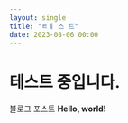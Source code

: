 ```yaml
---
layout: single
title: "ㅌㅔ 스 트"
date: 2023-08-06 00:00
---
```


# 테스트 중입니다.
블로그 포스트
**Hello, world!**
